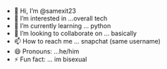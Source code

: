 - 👋 Hi, I’m @samexit23
- 👀 I’m interested in ...overall tech
- 🌱 I’m currently learning ... python
- 💞️ I’m looking to collaborate on ... basically
- 📫 How to reach me ... snapchat (same username)
- 😄 Pronouns: ...he/him
- ⚡ Fun fact: ... im bisexual

<!---
samexit23/samexit23 is a ✨ special ✨ repository because its `README.md` (this file) appears on your GitHub profile.
You can click the Preview link to take a look at your changes.
--->
